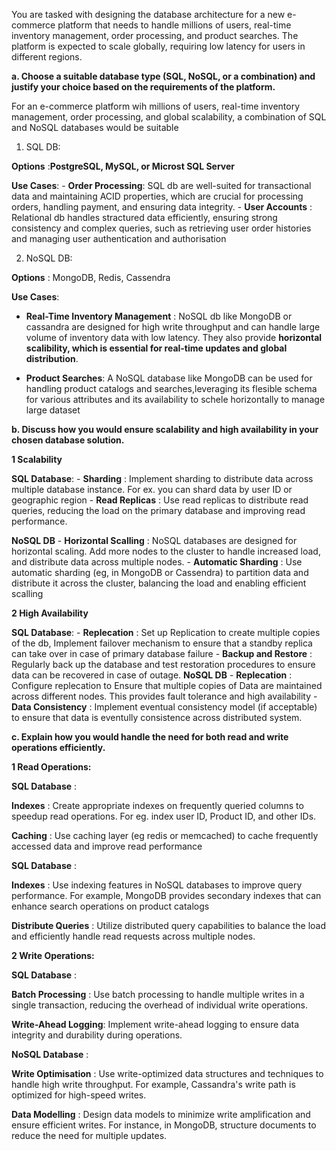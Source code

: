 You are tasked with designing the database architecture for a new e-commerce platform that needs to handle millions of users, real-time inventory management, order processing, and product searches. The platform is expected to scale globally, requiring low latency for users in different regions.


**a. Choose a suitable database type (SQL, NoSQL, or a combination) and justify your choice based on the requirements of the platform.**

  For an e-commerce platform wih millions of users, real-time inventory management, order processing, and global scalability, a combination of SQL and NoSQL databases would be suitable
  
1. SQL DB:
     
 **Options** :**PostgreSQL, MySQL, or Microst SQL Server**
    
 **Use Cases**:
     -  **Order Processing**: SQL db are well-suited for transactional data and maintaining ACID properties, which are crucial for processing orders, handling payment, and ensuring data integrity.
     -  **User Accounts**  : Relational db handles stractured data efficiently, ensuring strong consistency and complex queries, such as retrieving user order histories and managing user authentication and authorisation
 
 2. NoSQL DB:
    
  **Options** : MongoDB, Redis, Cassendra
    
 **Use Cases**:
     
-  **Real-Time Inventory Management** : NoSQL db like MongoDB or cassandra are designed for high write throughput and can handle large volume of inventory data with low latency. They also provide **horizontal scalibility, which is essential for real-time updates and global distribution**.
     
-  **Product Searches**:  A NoSQL database like MongoDB can be used for handling product catalogs and searches,leveraging its flesible schema for various attributes and its availability to schele horizontally to manage large dataset

**b. Discuss how you would ensure scalability and high availability in your chosen database solution.**
 
 **1  Scalability**
      
**SQL Database**:
      -  **Sharding** : Implement sharding to distribute data across multiple database instance. For ex. you can shard data by user ID or geographic region
      -  **Read Replicas** : Use read replicas to distribute read queries, reducing the load on the primary database and improving read performance.
      
**NoSQL DB**
      -  **Horizontal Scalling** : NoSQL databases are designed for horizontal scaling. Add more nodes to the cluster to handle increased load, and distribute data across multiple nodes.
      -  **Automatic Sharding** : Use automatic sharding (eg, in MongoDB or Cassendra) to partition data and distribute it across the cluster, balancing the load and enabling efficient scalling

  **2  High Availability**
     
 **SQL Database**:
        -  **Replecation** : Set up Replication to create multiple copies of the db, Implement failover mechanism to ensure that a standby replica can take over in case of primary database failure
        -  **Backup and Restore** : Regularly back up the database and test restoration procedures to ensure data can be recovered in case of outage.
      **NoSQL DB**
        -  **Replecation** : Configure replecation to Ensure that multiple copies of Data are maintained across different nodes. This provides fault tolerance and high availability
        -  **Data Consistency** : Implement eventual consistency model (if acceptable) to ensure that data is eventully consistence across distributed system.

**c. Explain how you would handle the need for both read and write operations efficiently.**
  
**1 Read Operations:**
   
 **SQL Database** :
     
 **Indexes** : Create appropriate indexes on frequently queried columns to speedup read operations. For eg. index user ID, Product ID, and other IDs.
    
  **Caching** : Use caching layer (eg redis or memcached) to cache frequently accessed data and improve read performance
        
**SQL Database** :
    
  **Indexes** : Use indexing features in NoSQL databases to improve query performance. For example, MongoDB provides secondary indexes that can enhance search operations on product catalogs
     
 **Distribute Queries** : Utilize distributed query capabilities to balance the load and efficiently handle read requests across multiple nodes.
  
**2 Write Operations:**
   
 **SQL Database** : 
     
 **Batch Processing** :  Use batch processing to handle multiple writes in a single transaction, reducing the overhead of individual write operations.
    
  **Write-Ahead Logging**: Implement write-ahead logging to ensure data integrity and durability during operations.
   
 **NoSQL Database** :
    
  **Write Optimisation** : Use write-optimized data structures and techniques to handle high write throughput. For example, Cassandra's write path is optimized for high-speed writes.
      
**Data Modelling** : Design data models to minimize write amplification and ensure efficient writes. For instance, in MongoDB, structure documents to reduce the need for multiple updates.

      

